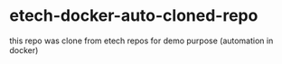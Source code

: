 # etech-docker-auto-cloned-repo
this repo was clone from etech repos for demo purpose (automation in docker)
